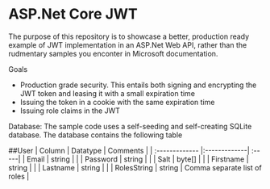 # ASP.Net Core JWT
The purpose of this repository is to showcase a better, production ready example of JWT implementation in an ASP.Net Web API, rather than the rudmentary samples you enconter in Microsoft documentation.

Goals
- Production grade security. This entails both signing and encrypting the JWT token and leasing it with a small expiration time
- Issuing the token in a cookie with the same expiration time
- Issuing role claims in the JWT

Database: 
The sample code uses a self-seeding and self-creating SQLite database.
The database contains the following table

##User
| Column        | Datatype     | Comments  |
| :------------- |:-------------| :-----|
| Email      | string |  |
| Password      | string      |    |
| Salt      | byte[]      |    |
| Firstname      | string      |    |
| Lastname      | string      |    |
| RolesString      | string      | Comma separate list of roles  |
